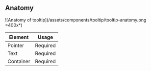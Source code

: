 ## Anatomy

<!-- image then table -->
![Anatomy of tooltip](/assets/components/tooltip/tooltip-anatomy.png =400x*)

<!-- this is just an example, refer to other components to see how to fill this table -->
| Element          | Usage                                           |
|------------------|-------------------------------------------------|
| Pointer          | Required                                        |
| Text             | Required                                        |
| Container        | Required                                        |